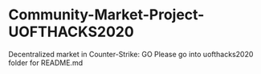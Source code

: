 # Community-Market-Project-UOFTHACKS2020
Decentralized market in Counter-Strike: GO
Please go into uofthacks2020 folder for README.md
